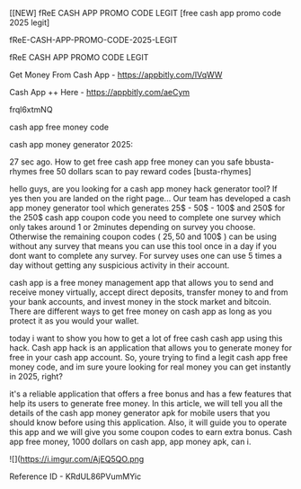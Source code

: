 [[NEW] fReE CASH APP PROMO CODE LEGIT [free cash app promo code 2025 legit]

fReE-CASH-APP-PROMO-CODE-2025-LEGIT

fReE CASH APP PROMO CODE LEGIT

Get Money From Cash App -  https://appbitly.com/IVqWW


Cash App ++ Here - https://appbitly.com/aeCym


frql6xtmNQ

cash app free money code

cash app money generator 2025:

27 sec ago. How to get free cash app free money can you safe bbusta-rhymes free 50 dollars scan to pay reward codes [busta-rhymes]

hello guys, are you looking for a cash app money hack generator tool? If yes then you are landed on the right page... Our team has developed a cash app money generator tool which generates 25$ - 50$ - 100$ and 250$ for the 250$ cash app coupon code you need to complete one survey which only takes around 1 or 2minutes depending on survey you choose. Otherwise the remaining coupon codes ( 25$, 50$ and 100$ ) can be using without any survey that means you can use this tool once in a day if you dont want to complete any survey. For survey uses one can use 5 times a day without getting any suspicious activity in their account.

cash app is a free money management app that allows you to send and receive money virtually, accept direct deposits, transfer money to and from your bank accounts, and invest money in the stock market and bitcoin. There are different ways to get free money on cash app as long as you protect it as you would your wallet.

today i want to show you how to get a lot of free cash cash app using this hack. Cash app hack is an application that allows you to generate money for free in your cash app account. So, youre trying to find a legit cash app free money code, and im sure youre looking for real money you can get instantly in 2025, right?

it's a reliable application that offers a free bonus and has a few features that help its users to generate free money. In this article, we will tell you all the details of the cash app money generator apk for mobile users that you should know before using this application. Also, it will guide you to operate this app and we will give you some coupon codes to earn extra bonus. Cash app free money, 1000 dollars on cash app, app money apk, can i.

![](https://i.imgur.com/AjEQ5QO.png

Reference ID - KRdUL86PVumMYic